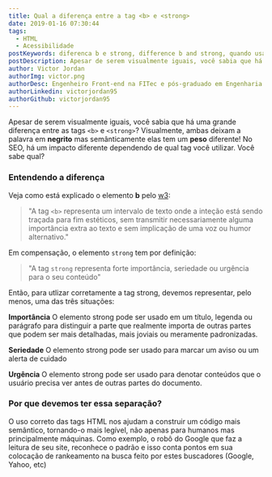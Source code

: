 ```yaml
---
title: Qual a diferença entre a tag <b> e <strong>
date: 2019-01-16 07:30:44
tags:
  - HTML
  - Acessibilidade
postKeywords: diferenca b e strong, difference b and strong, quando usar strong e b, significado strong e b html, html strong b
postDescription: Apesar de serem visualmente iguais, você sabia que há uma grande diferença entre as tags <b> e <strong>? Visualmente, ambas deixam a palavra em negrito mas semânticamente elas tem um peso diferente! No SEO, há um impacto diferente dependendo de qual tag você utilizar. Você sabe qual?
author: Victor Jordan
authorImg: victor.png
authorDesc: Engenheiro Front-end na FITec e pós-graduado em Engenharia de Software pela PUC-MG e formado em Banco de Dados pela Fatec, apaixonado por usabilidade, performance e UX!
authorLinkedin: victorjordan95
authorGithub: victorjordan95
---
```


Apesar de serem visualmente iguais, você sabia que há uma grande diferença entre as tags `<b>` e `<strong>`? Visualmente, ambas deixam a palavra em **negrito** mas semânticamente elas tem um **peso** diferente! No SEO, há um impacto diferente dependendo de qual tag você utilizar. Você sabe qual?

<!-- more -->

### Entendendo a diferença

Veja como está explicado o elemento **b** pelo [w3](https://www.w3.org/TR/html5/text-level-semantics.html#the-b-element):

> "A tag `<b>` representa um intervalo de texto onde a inteção está sendo traçada para fim estéticos, sem transmitir necessariamente alguma importância extra ao texto e sem implicação de uma voz ou humor alternativo."

Em compensação, o elemento `strong` tem por definição:

> "A tag `strong` representa forte importância, seriedade ou urgência para o seu conteúdo"

Então, para utlizar corretamente a tag strong, devemos representar, pelo menos, uma das três situações:

**Importância**
O elemento strong pode ser usado em um título, legenda ou parágrafo para distinguir a parte que realmente importa de outras partes que podem ser mais detalhadas, mais joviais ou meramente padronizadas.

**Seriedade**
O elemento strong pode ser usado para marcar um aviso ou um alerta de cuidado

**Urgência**
O elemento strong pode ser usado para denotar conteúdos que o usuário precisa ver antes de outras partes do documento.

### Por que devemos ter essa separação?

O uso correto das tags HTML nos ajudam a construir um código mais semântico, tornando-o mais legível, não apenas para humanos mas principalmente máquinas. Como exemplo, o robô do Google que faz a leitura de seu site, reconhece o padrão e isso conta pontos em sua colocação de rankeamento na busca feito por estes buscadores (Google, Yahoo, etc)
